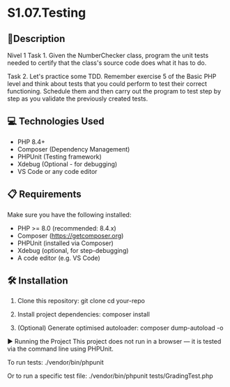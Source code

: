 # S1.07.Testing
## 📄Description
Nivel 1
Task 1. Given the NumberChecker class, program the unit tests needed to certify that the class's source code does what it has to do.

Task 2. Let's practice some TDD. Remember exercise 5 of the Basic PHP level and think about tests that you could perform to test their correct functioning. Schedule them and then carry out the program to test step by step as you validate the previously created tests.

## 💻 Technologies Used

- PHP 8.4+
- Composer (Dependency Management)
- PHPUnit (Testing framework)
- Xdebug (Optional - for debugging)
- VS Code or any code editor

## 📋 Requirements

Make sure you have the following installed:

- PHP >= 8.0 (recommended: 8.4.x)
- Composer (https://getcomposer.org)
- PHPUnit (installed via Composer)
- Xdebug (optional, for step-debugging)
- A code editor (e.g. VS Code)

## 🛠️ Installation

1. Clone this repository:
   git clone 
   cd your-repo
   
2. Install project dependencies:
composer install

3. (Optional) Generate optimised autoloader:
composer dump-autoload -o

▶️ Running the Project
This project does not run in a browser — it is tested via the command line using PHPUnit.

To run tests:
./vendor/bin/phpunit

Or to run a specific test file:
./vendor/bin/phpunit tests/GradingTest.php
